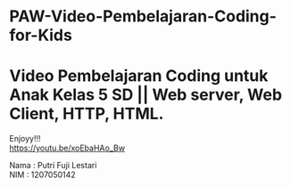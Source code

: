 # PAW-Video-Pembelajaran-Coding-for-Kids

# Video Pembelajaran Coding untuk Anak Kelas 5 SD || Web server, Web Client, HTTP, HTML. <br />
Enjoyy!!! <br />
https://youtu.be/xoEbaHAo_Bw <br />

Nama : Putri Fuji Lestari <br />
NIM : 1207050142 <br />
